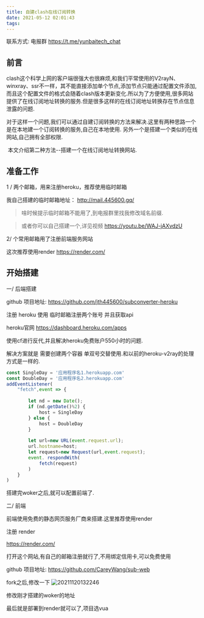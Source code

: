```yaml
---
title: 自建clash在线订阅转换
date: 2021-05-12 02:01:43
tags:
---
```

联系方式:  电报群 https://t.me/yunbaitech_chat

## 前言

​		clash这个科学上网的客户端很强大也很麻烦,和我们平常使用的V2rayN、winxray、ssr不一样，其不能直接添加单个节点,添加节点只能通过配置文件添加,而且这个配置文件的格式会随着clash版本更新变化.
​		所以为了方便使用,很多网站提供了在线订阅地址转换的服务.但是很多这样的在线订阅地址转换存在节点信息泄露的问题.

​		对于这样一个问题,我们可以通过自建订阅转换的方法来解决.这里有两种思路一个是在本地建一个订阅转换的服务,自己在本地使用.
另外一个是搭建一个类似的在线网站,自己拥有全部权限.

​		本文介绍第二种方法--搭建一个在线订阅地址转换网站.

## 准备工作

1 / 两个邮箱，用来注册heroku，推荐使用临时邮箱

我自己搭建的临时邮箱地址： http://mail.445600.gq/

> 啥时候提示临时邮箱不能用了,到电报群里找我修改域名前缀.


> 或者你可以自己搭建一个,详见视频 https://youtu.be/WAJ-jAXvdzU

2/ 个常用邮箱用了注册前端服务网站

这次推荐使用render   https://render.com/
​		

## 开始搭建


一/ 后端搭建

github 项目地址:  https://github.com/jth445600/subconverter-heroku

注册 heroku 使用 临时邮箱注册两个账号 并且获取api 

heroku官网 
https://dashboard.heroku.com/apps

使用cf进行反代,并且解决heroku免费账户550小时的问题.

解决方案就是 需要创建两个容器 单双号交替使用.和以前的heroku-v2ray的处理方式是一样的.


```javascript
const SingleDay = '应用程序名1.herokuapp.com'
const DoubleDay = '应用程序名2.herokuapp.com'
addEventListener(
    "fetch",event => {
    
        let nd = new Date();
        if (nd.getDate()%2) {
            host = SingleDay
        } else {
            host = DoubleDay
        }
        
        let url=new URL(event.request.url);
        url.hostname=host;
        let request=new Request(url,event.request);
        event. respondWith(
            fetch(request)
        )
    }
)
```
搭建完woker之后,就可以配置前端了.

二/ 前端

前端使用免费的静态网页服务厂商来搭建.这里推荐使用render

注册 render 

  https://render.com/

打开这个网站,有自己的邮箱注册就行了,不用绑定信用卡,可以免费使用


github 项目地址:  https://github.com/CareyWang/sub-web

fork之后,修改一下
![20211120132246](https://cdn.jsdelivr.net/gh/jth445600/picgo@master/img/20211120132246.png)

修改刚才搭建的woker的地址

最后就是部署到render就可以了,项目选vua